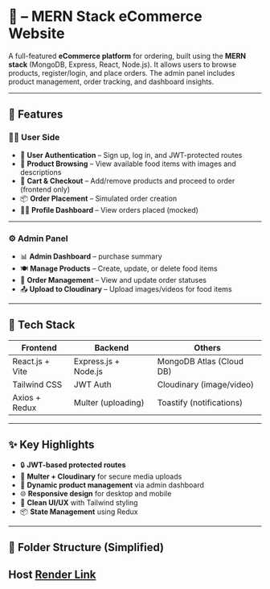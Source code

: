 # 🛒  – MERN Stack eCommerce Website

A full-featured **eCommerce platform** for  ordering, built using the **MERN stack** (MongoDB, Express, React, Node.js). It allows users to browse products, register/login, and place orders. The admin panel includes product management, order tracking, and dashboard insights.

---

## 🚀 Features

### 🧑‍🍳 User Side
- 🔐 **User Authentication** – Sign up, log in, and JWT-protected routes
- 🍔 **Product Browsing** – View available food items with images and descriptions
- 🛒 **Cart & Checkout** – Add/remove products and proceed to order (frontend only)
- 📦 **Order Placement** – Simulated order creation
- 🧑‍💼 **Profile Dashboard** – View orders placed (mocked)

---

### ⚙️ Admin Panel
- 📊 **Admin Dashboard** – purchase summary
- 🍽️ **Manage Products** – Create, update, or delete food items
- 🚚 **Order Management** – View and update order statuses
- 📤 **Upload to Cloudinary** – Upload images/videos for food items

---

## 🧱 Tech Stack

| Frontend         | Backend              | Others                       |
|------------------|----------------------|------------------------------|
| React.js + Vite  | Express.js + Node.js | MongoDB Atlas (Cloud DB)    |
| Tailwind CSS     | JWT Auth             | Cloudinary (image/video)    |
| Axios + Redux    | Multer (uploading)   | Toastify (notifications)    |

---

## ✨ Key Highlights

- 🔒 **JWT-based protected routes**
- 📁 **Multer + Cloudinary** for secure media uploads
- 🧾 **Dynamic product management** via admin dashboard
- 🌐 **Responsive design** for desktop and mobile
- 🎯 **Clean UI/UX** with Tailwind styling
- 📦 **State Management** using Redux

---

## 📂 Folder Structure (Simplified)
## Host [Render Link](https://ecommerce-website-frontend-rrwm.onrender.com)

